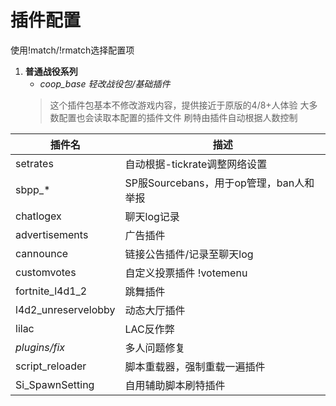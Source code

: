 # 插件配置

使用!match/!rmatch选择配置项

1. **普通战役系列**
   * *coop_base 轻改战役包/基础插件*
    > 这个插件包基本不修改游戏内容，提供接近于原版的4/8+人体验
    > 大多数配置也会读取本配置的插件文件
    > 刷特由插件自动根据人数控制
    
| 插件名                  | 描述                          |
| ---------------------- | ----------------------------- |
| setrates               | 自动根据-tickrate调整网络设置 |
| sbpp_*                 | SP服Sourcebans，用于op管理，ban人和举报 |
| chatlogex              | 聊天log记录                   |
| advertisements         | 广告插件                      |
| cannounce              | 链接公告插件/记录至聊天log      |
| customvotes            | 自定义投票插件 !votemenu       |
| fortnite_l4d1_2        | 跳舞插件                      |
| l4d2_unreservelobby    | 动态大厅插件                  |
| lilac                  | LAC反作弊                      |
| *plugins/fix*          | 多人问题修复                  |
| script_reloader        | 脚本重载器，强制重载一遍插件   |
| Si_SpawnSetting        | 自用辅助脚本刷特插件           |



